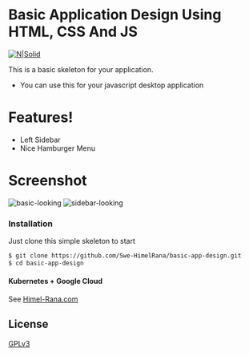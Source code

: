 # Basic Application Design Using HTML, CSS And JS

[![N|Solid](https://avatars1.githubusercontent.com/u/28831625?s=40&v=4)](https://himel-rana.com)

This is a basic skeleton for your application.

  - You can use this for your javascript desktop application

  # Features!

  - Left Sidebar
  - Nice Hamburger Menu

# Screenshot
![basic-looking](https://image.ibb.co/nnTND7/app1.png)
![sidebar-looking](https://image.ibb.co/b8tND7/app2.png)


### Installation

Just clone this simple skeleton to start
```sh
$ git clone https://github.com/Swe-HimelRana/basic-app-design.git
$ cd basic-app-design
```
#### Kubernetes + Google Cloud

See [Himel-Rana.com](https://himel-rana.com)

License
----
[GPLv3](https://www.gnu.org/licenses/quick-guide-gplv3.en.html)
